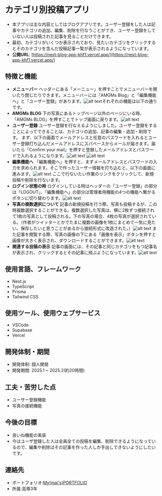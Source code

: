 # カテゴリ別投稿アプリ

- 本アプリは主な内容としてはブログアプリです。ユーザー登録をした人は記事やカテゴリの追加、編集、削除を行なうことができ、ユーザー登録をしていない人は投稿された記事を見ることだけできます。
- 最初、カテゴリがいくつか表示されており、見たいカテゴリをクリックするとそのカテゴリを含んだ投稿記事一覧が表示されるようになっています。
- **公開URL**: [https://next-blog-app-khf1.vercel.app/](https://next-blog-app-khf1.vercel.app/)

## 特徴と機能

- **メニューバー** ヘッダーにある「メーニュー」を押すことでメニューバーを開いたり閉じたりできます。メニューバーには「AMGMs Blog」と「編集機能へ」と「ユーザー登録」があります。![alt text](<READ.md/スクリーンショット 2025-02-21 125850.png>)それぞれの機能は以下の通りです。
- **AMGMs BLOG** 下の写真にあるトップページ以外のページにいる時、「AMGMs BLOG」を押すことでトップ画面に戻ります。![alt text](<READ.md/スクリーンショット 2025-02-21 201725.png>)
- **ユーザー登録** ユーザー登録を行なえるようにしました。ユーザー登録をすることによってできることは、カテゴリの追加、記事の編集・追加・削除です。 まず、以下の画面でメールアドレスと任意のパスワードを入れるとユーザー登録打ち込んだメールアドレスにスパベースからメールが届きます。届いたら「Confirm your mail」を押すと登録したメールアドレスとパスワードで入れるようになります。![alt text](<READ.md/スクリーンショット 2025-02-21 125841.png>)
  ![alt text](<READ.md/スクリーンショット 2025-02-21 202112.png>)
- **編集機能へ** 「編集機能へ」を押すと、まずメールアドレスとパスワードの入力を求められます。そこで作ったユーザー情報を打ち込むと、以下の画面に進みます。![alt text](<READ.md/スクリーンショット 2025-02-21 204113.png>)
  ここで行ないたい作業のリンクをクリックして、新規投稿や削除を行ないます。
- **ログイン状態の時** ログインしている時はヘッダーの「ユーザー登録」の部分は「LOGOUT」、「編集機能へ」の部分は管理者用機能の4つの機能へ繋がるボタンに切り替わります。![alt text](<READ.md/スクリーンショット 2025-02-21 204525.png>)
- **写真の複数選択について** 記事の新規投稿を行う際、写真も投稿するが、この時複数選択することができる。複数選択した写真は、横に2枚ずつ接続されて1枚の写真として投稿される。下の写真の場合、4枚の写真が選択されている。（作者がツイッターとかでたまに複数の画像を1枚にまとめて一気に見たい、保存したいと思うことがあるから接続形式に改造された。）![alt text](<READ.md/スクリーンショット 2025-02-21 205842.png>)
  また記事を閲覧する際、写真の画像の下にある「画像を表示」ボタンを押すと画像が大きく表示され、ダウンロードすることができます。![alt text](<READ.md/スクリーンショット 2025-02-21 210012.png>)
- **関連する投稿の表示** 記事の画面には、その記事と同じカテゴリをもつ記事名が表示され、クリックするとその記事に飛ぶようになっています。![alt text](<READ.md/スクリーンショット 2025-02-21 211808.png>)

## 使用言語、フレームワーク

- Next.js
- TypeScript
- Prisma
- Tailwind CSS

## 使用ツール、使用ウェブサービス

- VSCode
- Supabase
- Vercel

## 開発体制・期間

- 開発体制: 個人開発
- 開発期間: 2025.1 ~ 2025.2(約20時間)

## 工夫・苦労した点

- ユーザー登録機能
- 写真の接続機能

## 今後の目標

- 良いね機能の実装
- 今はユーザ登録した人は全員全ての投稿を編集、削除できるようになっているので、編集や削除はその記事を作った人しか手出しできないようにしたいです。

## 連絡先

- ポートフォリオ:[My(mai's)PORTFOLIO](https://nago4.github.io/My-Portfolio/)
- 所属:高専3年
